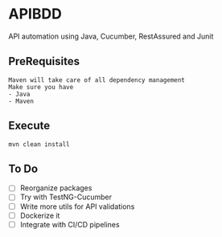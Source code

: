 # APIBDD
API automation using Java, Cucumber, RestAssured and Junit

## PreRequisites
```
Maven will take care of all dependency management
Make sure you have
- Java
- Maven
```

## Execute
```
mvn clean install
```
## To Do
- [ ]  Reorganize packages
- [ ]  Try with TestNG-Cucumber
- [ ]  Write more utils for API validations
- [ ]  Dockerize it
- [ ]  Integrate with CI/CD pipelines
